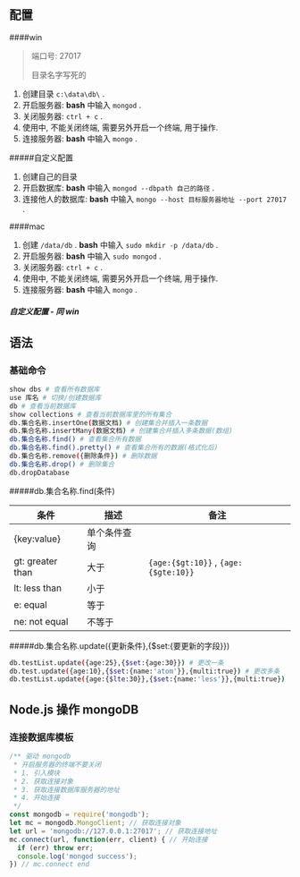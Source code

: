 ## 配置

####win

> 端口号: 27017
>
> 目录名字写死的

1. 创建目录 `c:\data\db\` .
2. 开启服务器: **bash** 中输入 `mongod` .
3. 关闭服务器: `ctrl + c` .
4. 使用中, 不能关闭终端, 需要另外开启一个终端, 用于操作.
5. 连接服务器: **bash** 中输入 `mongo` .

#####自定义配置

1. 创建自己的目录
2. 开启数据库: **bash** 中输入 `mongod --dbpath 自己的路径`  .
3. 连接他人的数据库: **bash** 中输入 `mongo --host 目标服务器地址 --port 27017`  .

####mac

1. 创建 `/data/db` . **bash** 中输入 `sudo mkdir -p /data/db` .
2. 开启服务器: **bash** 中输入 `sudo mongod` .
3. 关闭服务器: `ctrl + c` .
4. 使用中, 不能关闭终端, 需要另外开启一个终端, 用于操作.
5. 连接服务器: **bash** 中输入 `mongo` .

##### 自定义配置 - 同 win

## 语法

### 基础命令

```bash
show dbs # 查看所有数据库
use 库名 # 切换/创建数据库
db # 查看当前数据库
show collections # 查看当前数据库里的所有集合
db.集合名称.insertOne(数据文档) # 创建集合并插入一条数据
db.集合名称.insertMany(数据文档) # 创建集合并插入多条数据(数组)
db.集合名称.find() # 查看集合所有数据
db.集合名称.find().pretty() # 查看集合所有的数据(格式化后)
db.集合名称.remove({删除条件}) # 删除数据
db.集合名称.drop() # 删除集合
db.dropDatabase
```

#####db.集合名称.find(条件)

| 条件               | 描述     | 备注                                   |
| ---------------- | ------ | ------------------------------------ |
| {key:value}      | 单个条件查询 |                                      |
| gt: greater than | 大于     | `{age:{$gt:10}}` , `{age:{$gte:10}}` |
| lt: less than    | 小于     |                                      |
| e: equal         | 等于     |                                      |
| ne: not equal    | 不等于    |                                      |

#####db.集合名称.update({更新条件},{$set:{要更新的字段}})

```bash
db.testList.update({age:25},{$set:{age:30}}) # 更改一条
db.test.update({age:10},{$set:{name:'atom'}},{multi:true}) # 更改多条
db.testList.update({age:{$lte:30}},{$set:{name:'less'}},{multi:true})
```

## Node.js  操作 mongoDB

### 连接数据库模板

```javascript
/** 驱动 mongodb
 * 开启服务器的终端不要关闭
 * 1. 引入模块
 * 2. 获取连接对象
 * 3. 获取连接数据库服务器的地址
 * 4. 开始连接
 */
const mongodb = require('mongodb');
let mc = mongodb.MongoClient; // 获取连接对象
let url = 'mongodb://127.0.0.1:27017'; // 获取连接地址
mc.connect(url, function(err, client) { // 开始连接
  if (err) throw err;
  console.log('mongod success');
}) // mc.connect end
```

